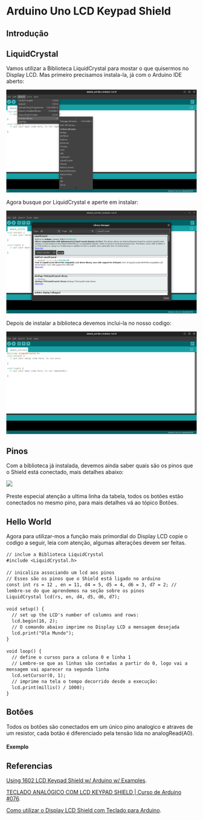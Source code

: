 # Arduino Uno LCD Keypad Shield

## Introdução

## LiquidCrystal
Vamos utilizar a Biblioteca LiquidCrystal para mostar o que quisermos no Display LCD. Mas primeiro precisamos instala-la, já com o Arduino IDE aberto:

![](/includeLib.png)

Agora busque por LiquidCrystal e aperte em instalar:

![](/includeLib2.png)

Depois de instalar a biblioteca devemos inclui-la no nosso codigo:

![](/includeLib3.png)


## Pinos

Com a biblioteca já instalada, devemos ainda saber quais são os pinos que o Shield está conectado, mais detalhes abaixo:

![](https://hackster.imgix.net/uploads/attachments/869014/untitled_mu5aKDOZ1V.png?auto=compress%2Cformat&w=1280&h=960&fit=max)

Preste especial atenção a ultima linha da tabela, todos os botões estão conectados no mesmo pino, para mais detalhes vá ao tópico Botões.

## Hello World

Agora para utilizar-mos a função mais primordial do Display LCD copie o codigo a seguir, leia com atenção, algumas alterações devem ser feitas.

```
// inclue a Biblioteca LiquidCrystal
#include <LiquidCrystal.h>

// inicaliza associando um lcd aos pinos
// Esses são os pinos que o Shield está ligado no arduino
const int rs = 12 , en = 11, d4 = 5, d5 = 4, d6 = 3, d7 = 2; // lembre-se do que aprendemos na seção sobre os pinos
LiquidCrystal lcd(rs, en, d4, d5, d6, d7);

void setup() {
  // set up the LCD's number of columns and rows:
  lcd.begin(16, 2);
  // O comando abaixo imprime no Display LCD a mensagem desejada
  lcd.print("Ola Mundo");
}

void loop() {
  // define o cursos para a coluna 0 e linha 1
  // Lembre-se que as linhas são contadas a partir do 0, logo vai a mensagem vai aparecer na segunda linha
  lcd.setCursor(0, 1);
  // imprime na tela o tempo decorrido desde a execução:
  lcd.print(millis() / 1000);
}
```

## Botões

Todos os botões são conectados em um único pino analogico e atraves de um resistor, cada botão é diferenciado pela tensão lida no analogRead(A0). 

#### Exemplo

## Referencias

[Using 1602 LCD Keypad Shield w/ Arduino w/ Examples](https://create.arduino.cc/projecthub/electropeak/using-1602-lcd-keypad-shield-w-arduino-w-examples-e02d95).

[TECLADO ANALÓGICO COM LCD KEYPAD SHIELD | Curso de Arduino #076](https://www.youtube.com/watch?v=onDpyWKSJuI&list=WL&index=2&t=13s&ab_channel=WRKits).

[Como utilizar o Display LCD Shield com Teclado para Arduino](https://www.filipeflop.com/blog/como-utilizar-o-display-lcd-shield-com-teclado-para-arduino/).
